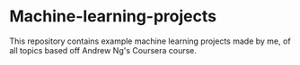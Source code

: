 # Machine-learning-projects
This repository contains example machine learning projects made by me, of all topics based off Andrew Ng's Coursera course.

